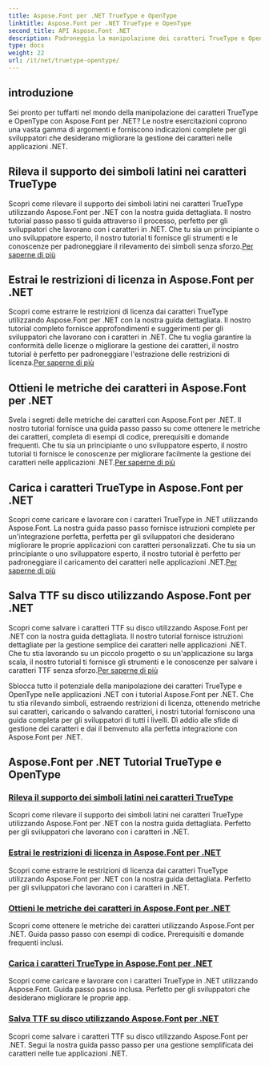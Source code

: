 ```yaml
---
title: Aspose.Font per .NET TrueType e OpenType
linktitle: Aspose.Font per .NET TrueType e OpenType
second_title: API Aspose.Font .NET
description: Padroneggia la manipolazione dei caratteri TrueType e OpenType con i tutorial Aspose.Font per .NET. Impara a rilevare i simboli ed estrarre le restrizioni di licenza. caricare e salvare i caratteri.
type: docs
weight: 22
url: /it/net/truetype-opentype/
---
```


## introduzione

Sei pronto per tuffarti nel mondo della manipolazione dei caratteri TrueType e OpenType con Aspose.Font per .NET? Le nostre esercitazioni coprono una vasta gamma di argomenti e forniscono indicazioni complete per gli sviluppatori che desiderano migliorare la gestione dei caratteri nelle applicazioni .NET.

## Rileva il supporto dei simboli latini nei caratteri TrueType

Scopri come rilevare il supporto dei simboli latini nei caratteri TrueType utilizzando Aspose.Font per .NET con la nostra guida dettagliata. Il nostro tutorial passo passo ti guida attraverso il processo, perfetto per gli sviluppatori che lavorano con i caratteri in .NET. Che tu sia un principiante o uno sviluppatore esperto, il nostro tutorial ti fornisce gli strumenti e le conoscenze per padroneggiare il rilevamento dei simboli senza sforzo.[Per saperne di più](./detect-latin-symbols-support-truetype-fonts/)

## Estrai le restrizioni di licenza in Aspose.Font per .NET

 Scopri come estrarre le restrizioni di licenza dai caratteri TrueType utilizzando Aspose.Font per .NET con la nostra guida dettagliata. Il nostro tutorial completo fornisce approfondimenti e suggerimenti per gli sviluppatori che lavorano con i caratteri in .NET. Che tu voglia garantire la conformità delle licenze o migliorare la gestione dei caratteri, il nostro tutorial è perfetto per padroneggiare l'estrazione delle restrizioni di licenza.[Per saperne di più](./extract-license-restrictions/)

## Ottieni le metriche dei caratteri in Aspose.Font per .NET

Svela i segreti delle metriche dei caratteri con Aspose.Font per .NET. Il nostro tutorial fornisce una guida passo passo su come ottenere le metriche dei caratteri, completa di esempi di codice, prerequisiti e domande frequenti. Che tu sia un principiante o uno sviluppatore esperto, il nostro tutorial ti fornisce le conoscenze per migliorare facilmente la gestione dei caratteri nelle applicazioni .NET.[Per saperne di più](./get-font-metrics/)

## Carica i caratteri TrueType in Aspose.Font per .NET

 Scopri come caricare e lavorare con i caratteri TrueType in .NET utilizzando Aspose.Font. La nostra guida passo passo fornisce istruzioni complete per un'integrazione perfetta, perfetta per gli sviluppatori che desiderano migliorare le proprie applicazioni con caratteri personalizzati. Che tu sia un principiante o uno sviluppatore esperto, il nostro tutorial è perfetto per padroneggiare il caricamento dei caratteri nelle applicazioni .NET.[Per saperne di più](./load-truetype-fonts/)

## Salva TTF su disco utilizzando Aspose.Font per .NET

Scopri come salvare i caratteri TTF su disco utilizzando Aspose.Font per .NET con la nostra guida dettagliata. Il nostro tutorial fornisce istruzioni dettagliate per la gestione semplice dei caratteri nelle applicazioni .NET. Che tu stia lavorando su un piccolo progetto o su un'applicazione su larga scala, il nostro tutorial ti fornisce gli strumenti e le conoscenze per salvare i caratteri TTF senza sforzo.[Per saperne di più](./save-ttf-to-disc/)

Sblocca tutto il potenziale della manipolazione dei caratteri TrueType e OpenType nelle applicazioni .NET con i tutorial Aspose.Font per .NET. Che tu stia rilevando simboli, estraendo restrizioni di licenza, ottenendo metriche sui caratteri, caricando o salvando caratteri, i nostri tutorial forniscono una guida completa per gli sviluppatori di tutti i livelli. Dì addio alle sfide di gestione dei caratteri e dai il benvenuto alla perfetta integrazione con Aspose.Font per .NET. 
## Aspose.Font per .NET Tutorial TrueType e OpenType
### [Rileva il supporto dei simboli latini nei caratteri TrueType](./detect-latin-symbols-support-truetype-fonts/)
Scopri come rilevare il supporto dei simboli latini nei caratteri TrueType utilizzando Aspose.Font per .NET con la nostra guida dettagliata. Perfetto per gli sviluppatori che lavorano con i caratteri in .NET.
### [Estrai le restrizioni di licenza in Aspose.Font per .NET](./extract-license-restrictions/)
Scopri come estrarre le restrizioni di licenza dai caratteri TrueType utilizzando Aspose.Font per .NET con la nostra guida dettagliata. Perfetto per gli sviluppatori che lavorano con i caratteri in .NET.
### [Ottieni le metriche dei caratteri in Aspose.Font per .NET](./get-font-metrics/)
Scopri come ottenere le metriche dei caratteri utilizzando Aspose.Font per .NET. Guida passo passo con esempi di codice. Prerequisiti e domande frequenti inclusi.
### [Carica i caratteri TrueType in Aspose.Font per .NET](./load-truetype-fonts/)
Scopri come caricare e lavorare con i caratteri TrueType in .NET utilizzando Aspose.Font. Guida passo passo inclusa. Perfetto per gli sviluppatori che desiderano migliorare le proprie app.
### [Salva TTF su disco utilizzando Aspose.Font per .NET](./save-ttf-to-disc/)
Scopri come salvare i caratteri TTF su disco utilizzando Aspose.Font per .NET. Segui la nostra guida passo passo per una gestione semplificata dei caratteri nelle tue applicazioni .NET.